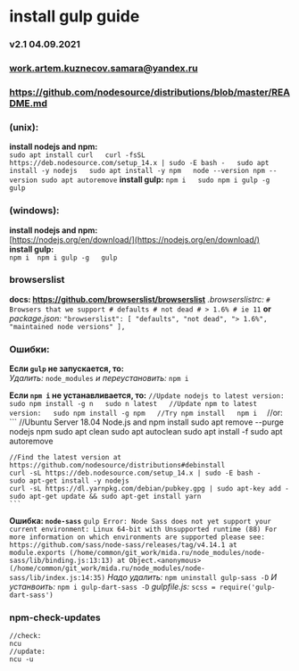 # install gulp guide
### v2.1 04.09.2021
### work.artem.kuznecov.samara@yandex.ru
### https://github.com/nodesource/distributions/blob/master/README.md



### (unix): 
  **install nodejs and npm:**   
    ```
      sudo apt install curl  
      curl -fsSL https://deb.nodesource.com/setup_14.x | sudo -E bash -  
      sudo apt install -y nodejs  
      sudo apt install -y npm  
      node --version
      npm --version
      sudo apt autoremove
    ``` 
  **install gulp:** 
    ```
      npm i  
      sudo npm i gulp -g 
      gulp
    ```


### (windows):  
  **install nodejs and npm:**   
    [https://nodejs.org/en/download/](https://nodejs.org/en/download/)  
  **install gulp:**  
    ```
      npm i 
      npm i gulp -g  
      gulp 
    ```



### browserslist
  **docs: https://github.com/browserslist/browserslist**
    *.browserslistrc:*
      ```
        # Browsers that we support
        # defaults
        # not dead
        # > 1.6%
        # ie 11
      ```
  **or**  
    *package.json:*
      ```
        "browserslist": [
          "defaults",
          "not dead",
          "> 1.6%",
          "maintained node versions"
        ],
      ```



### Ошибки:
  **Если `gulp` не запускается, то:**  
    *Удалить:*
      ```
        node_modules
      ``` 
    *и переустановить:*
      ```
        npm i
      ```

  **Если `npm i` не устанавливается, то:**
    ```
    //Update nodejs to latest version:  
    sudo npm install -g n  
    sudo n latest  
    //Update npm to latest version:  
    sudo npm install -g npm  
    //Try npm install  
    npm i  
    ```
    //or:
    ```
    //Ubuntu Server 18.04 Node.js and npm install
    sudo apt remove --purge nodejs npm
    sudo apt clean
    sudo apt autoclean
    sudo apt install -f
    sudo apt autoremove

    //Find the latest version at https://github.com/nodesource/distributions#debinstall
    curl -sL https://deb.nodesource.com/setup_14.x | sudo -E bash -
    sudo apt-get install -y nodejs
    curl -sL https://dl.yarnpkg.com/debian/pubkey.gpg | sudo apt-key add -
    sudo apt-get update && sudo apt-get install yarn
    ```

  **Ошибка: `node-sass`** 
    ```
      gulp
      Error: Node Sass does not yet support your current environment: Linux 64-bit with Unsupported runtime (88)
      For more information on which environments are supported please see:
      https://github.com/sass/node-sass/releases/tag/v4.14.1
      at module.exports (/home/common/git_work/mida.ru/node_modules/node-sass/lib/binding.js:13:13)
      at Object.<anonymous> (/home/common/git_work/mida.ru/node_modules/node-sass/lib/index.js:14:35)
    ``` 
      *Надо удалить:*
      ```
        npm uninstall gulp-sass -D
      ```
      *И устанвоить:*
      ```
        npm i gulp-dart-sass -D
      ```
      *gulpfile.js:*
      ```
        scss = require('gulp-dart-sass')
      ```



### npm-check-updates
  ```
  //check:
  ncu
  //update:
  ncu -u
  ```